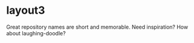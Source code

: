 # layout3
Great repository names are short and memorable. Need inspiration? How about laughing-doodle?
